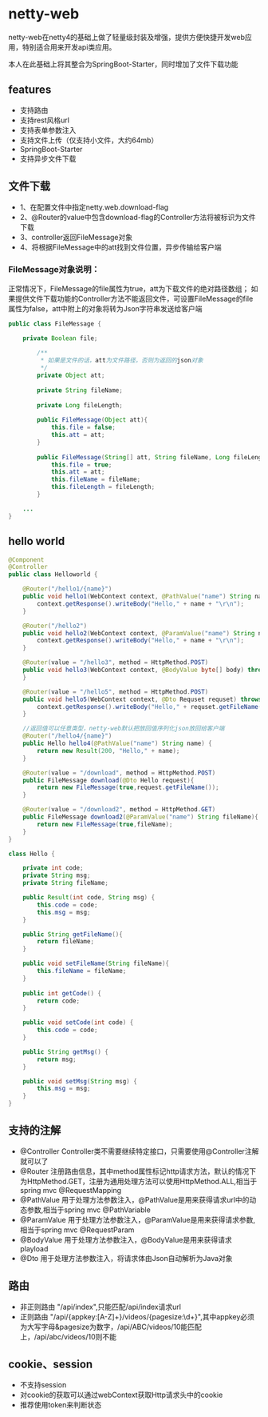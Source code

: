 # netty-web

netty-web在netty4的基础上做了轻量级封装及增强，提供方便快捷开发web应用，特别适合用来开发api类应用。

本人在此基础上将其整合为SpringBoot-Starter，同时增加了文件下载功能

## features

* 支持路由
* 支持rest风格url
* 支持表单参数注入
* 支持文件上传（仅支持小文件，大约64mb）
* SpringBoot-Starter
* 支持异步文件下载

## 文件下载
- 1、在配置文件中指定netty.web.download-flag
- 2、@Router的value中包含download-flag的Controller方法将被标识为文件下载
- 3、controller返回FileMessage对象
- 4、将根据FileMessage中的att找到文件位置，异步传输给客户端

### FileMessage对象说明：

正常情况下，FileMessage的file属性为true，att为下载文件的绝对路径数组；
如果提供文件下载功能的Controller方法不能返回文件，可设置FileMessage的file属性为false，att中附上的对象将转为Json字符串发送给客户端

```java
public class FileMessage {

    private Boolean file;
    
        /**
         * 如果是文件的话，att为文件路径，否则为返回的json对象
         */
        private Object att;
    
        private String fileName;
    
        private Long fileLength;
    
        public FileMessage(Object att){
            this.file = false;
            this.att = att;
        }
    
        public FileMessage(String[] att, String fileName, Long fileLength){
            this.file = true;
            this.att = att;
            this.fileName = fileName;
            this.fileLength = fileLength;
        }

    ...
}
```

## hello world

```java
@Component
@Controller
public class Helloworld {

    @Router("/hello1/{name}")
    public void hello1(WebContext context, @PathValue("name") String name) {
        context.getResponse().writeBody("Hello," + name + "\r\n");
    }

    @Router("/hello2")
    public void hello2(WebContext context, @ParamValue("name") String name) {
        context.getResponse().writeBody("Hello," + name + "\r\n");
    }

    @Router(value = "/hello3", method = HttpMethod.POST)
    public void hello3(WebContext context, @BodyValue byte[] body) throws IOException {
    }

    @Router(value = "/hello5", method = HttpMethod.POST)
    public void hello5(WebContext context, @Dto Requset requset) throws IOException {
        context.getResponse().writeBody("Hello," + requset.getFileName() + "\r\n");
    }

    //返回值可以任意类型，netty-web默认把放回值序列化json放回给客户端
    @Router("/hello4/{name}")
    public Hello hello4(@PathValue("name") String name) {
        return new Result(200, "Hello," + name);
    }

    @Router(value = "/download", method = HttpMethod.POST)
    public FileMessage download(@Dto Hello request){
        return new FileMessage(true,request.getFileName());
    }

    @Router(value = "/download2", method = HttpMethod.GET)
    public FileMessage download2(@ParamValue("name") String fileName){
        return new FileMessage(true,fileName);
    }
}

class Hello {

    private int code;
    private String msg;
    private String fileName;

    public Result(int code, String msg) {
        this.code = code;
        this.msg = msg;
    }

    public String getFileName(){
        return fileName;
    }

    public void setFileName(String fileName){
        this.fileName = fileName;
    }
    
    public int getCode() {
        return code;
    }

    public void setCode(int code) {
        this.code = code;
    }

    public String getMsg() {
        return msg;
    }

    public void setMsg(String msg) {
        this.msg = msg;
    }
}
```

## 支持的注解

* @Controller 
    Controller类不需要继续特定接口，只需要使用@Controller注解就可以了
* @Router
    注册路由信息，其中method属性标记http请求方法，默认的情况下为HttpMethod.GET，注册为通用处理方法可以使用HttpMethod.ALL,相当于spring mvc @RequestMapping
* @PathValue
    用于处理方法参数注入，@PathValue是用来获得请求url中的动态参数,相当于spring mvc @PathVariable
* @ParamValue
    用于处理方法参数注入，@ParamValue是用来获得请求参数,相当于spring mvc @RequestParam
* @BodyValue
    用于处理方法参数注入，@BodyValue是用来获得请求playload
* @Dto
    用于处理方法参数注入，将请求体由Json自动解析为Java对象    
    
    
## 路由
* 非正则路由
    "/api/index",只能匹配/api/index请求url
* 正则路由
    "/api/{appkey:[A-Z]+}/videos/{pagesize:\d+}",其中appkey必须为大写字母&pagesize为数字，/api/ABC/videos/10能匹配上，/api/abc/videos/10则不能

## cookie、session
* 不支持session
* 对cookie的获取可以通过webContext获取Http请求头中的cookie
* 推荐使用token来判断状态


  
